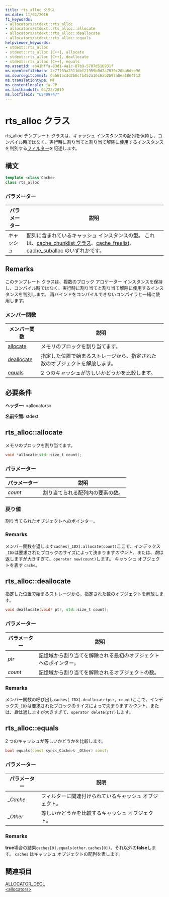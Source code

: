 ```yaml
---
title: rts_alloc クラス
ms.date: 11/04/2016
f1_keywords:
- allocators/stdext::rts_alloc
- allocators/stdext::rts_alloc::allocate
- allocators/stdext::rts_alloc::deallocate
- allocators/stdext::rts_alloc::equals
helpviewer_keywords:
- stdext::rts_alloc
- stdext::rts_alloc [C++], allocate
- stdext::rts_alloc [C++], deallocate
- stdext::rts_alloc [C++], equals
ms.assetid: ab41bffa-83d1-4a1c-87b9-5707d516931f
ms.openlocfilehash: 2c77f93a2311dbf21959b0d2a7830c20ba6dce96
ms.sourcegitcommit: 0ab61bc3d2b6cfbd52a16c6ab2b97a8ea1864f12
ms.translationtype: MT
ms.contentlocale: ja-JP
ms.lasthandoff: 04/23/2019
ms.locfileid: "62409747"
---
```

# <a name="rtsalloc-class"></a>rts_alloc クラス

rts_alloc テンプレート クラスは、キャッシュ インスタンスの配列を保持し、コンパイル時ではなく、実行時に割り当てと割り当て解除に使用するインスタンスを判別する[フィルター](../standard-library/allocators-header.md)を記述します。

## <a name="syntax"></a>構文

```cpp
template <class Cache>
class rts_alloc
```

### <a name="parameters"></a>パラメーター

|パラメーター|説明|
|---------------|-----------------|
|*キャッシュ*|配列に含まれているキャッシュ インスタンスの型。 これは、[cache_chunklist クラス](../standard-library/cache-chunklist-class.md)、[cache_freelist](../standard-library/cache-freelist-class.md)、[cache_suballoc](../standard-library/cache-suballoc-class.md) のいずれかです。|

## <a name="remarks"></a>Remarks

このテンプレート クラスは、複数のブロック アロケーター インスタンスを保持し、コンパイル時ではなく、実行時に割り当てと割り当て解除に使用するインスタンスを判別します。 再バインドをコンパイルできないコンパイラと一緒に使用します。

### <a name="member-functions"></a>メンバー関数

|メンバー関数|説明|
|-|-|
|[allocate](#allocate)|メモリのブロックを割り当てます。|
|[deallocate](#deallocate)|指定した位置で始まるストレージから、指定された数のオブジェクトを解放します。|
|[equals](#equals)|2 つのキャッシュが等しいかどうかを比較します。|

## <a name="requirements"></a>必要条件

**ヘッダー:** \<allocators>

**名前空間:** stdext

## <a name="allocate"></a>  rts_alloc::allocate

メモリのブロックを割り当てます。

```cpp
void *allocate(std::size_t count);
```

### <a name="parameters"></a>パラメーター

|パラメーター|説明|
|---------------|-----------------|
|*count*|割り当てられる配列内の要素の数。|

### <a name="return-value"></a>戻り値

割り当てられたオブジェクトへのポインター。

### <a name="remarks"></a>Remarks

メンバー関数を返します`caches[_IDX].allocate(count)`ここで、インデックス`_IDX`は要求されたブロックのサイズによって決まります*カウント*、または、*数*は返しますが大きすぎて、`operator new(count)`します。 キャッシュ オブジェクトを表す `cache`。

## <a name="deallocate"></a>  rts_alloc::deallocate

指定した位置で始まるストレージから、指定された数のオブジェクトを解放します。

```cpp
void deallocate(void* ptr, std::size_t count);
```

### <a name="parameters"></a>パラメーター

|パラメーター|説明|
|---------------|-----------------|
|*ptr*|記憶域から割り当てを解除される最初のオブジェクトへのポインター。|
|*count*|記憶域から割り当てを解除されるオブジェクトの数。|

### <a name="remarks"></a>Remarks

メンバー関数の呼び出し`caches[_IDX].deallocate(ptr, count)`ここで、インデックス`_IDX`は要求されたブロックのサイズによって決まります*カウント*、または、*数*は返しますが大きすぎて、`operator delete(ptr)`します。

## <a name="equals"></a>  rts_alloc::equals

2 つのキャッシュが等しいかどうかを比較します。

```cpp
bool equals(const sync<_Cache>& _Other) const;
```

### <a name="parameters"></a>パラメーター

|パラメーター|説明|
|---------------|-----------------|
|*_Cache*|フィルターに関連付けられているキャッシュ オブジェクト。|
|*_Other*|等しいかどうかを比較するキャッシュ オブジェクト。|

### <a name="remarks"></a>Remarks

**true**場合の結果`caches[0].equals(other.caches[0])`、それ以外の**false**します。 `caches` はキャッシュ オブジェクトの配列を表します。

## <a name="see-also"></a>関連項目

[ALLOCATOR_DECL](../standard-library/allocators-functions.md#allocator_decl)<br/>
[\<allocators>](../standard-library/allocators-header.md)<br/>
